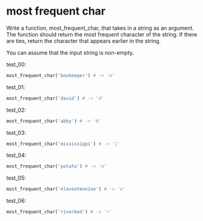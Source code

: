 # most frequent char

Write a function, most_frequent_char, that takes in a string as an argument.
The function should return the most frequent character of the string.
If there are ties, return the character that appears earlier in the string.

You can assume that the input string is non-empty.

test_00:
```py
most_frequent_char('bookeeper') # -> 'e'
```

test_01:
```py
most_frequent_char('david') # -> 'd'
```

test_02:
```py
most_frequent_char('abby') # -> 'b'
```

test_03:
```py
most_frequent_char('mississippi') # -> 'i'
```

test_04:
```py
most_frequent_char('potato') # -> 'o'
```

test_05:
```py
most_frequent_char('eleventennine') # -> 'e'
```

test_06:
```py
most_frequent_char('riverbed') # -> 'r'
```
